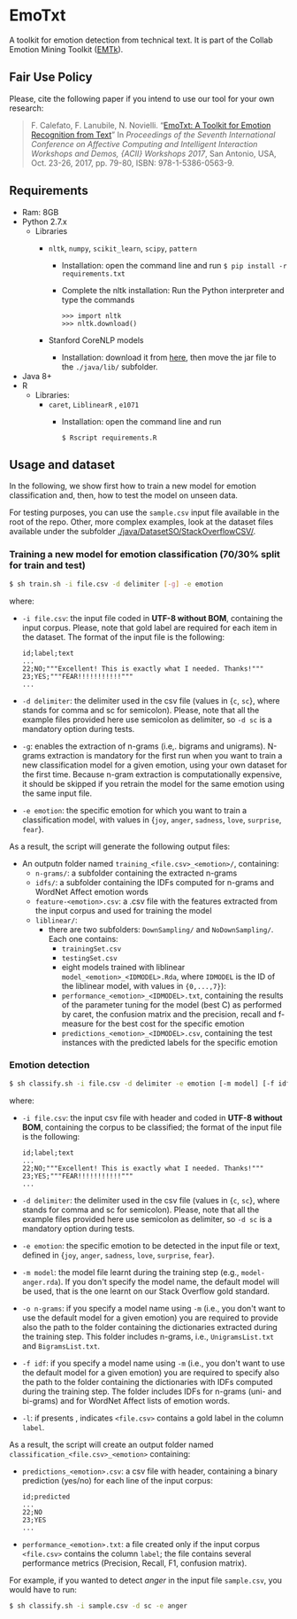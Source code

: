 # EmoTxt
A toolkit for emotion detection from technical text. It is part of the Collab Emotion Mining Toolkit ([EMTk](https://github.com/collab-uniba/EMTk)).  

## Fair Use Policy
Please, cite the following paper if you intend to use our tool for your own research:
> F. Calefato, F. Lanubile, N. Novielli. “[EmoTxt: A Toolkit for Emotion Recognition from Text](https://arxiv.org/abs/1708.03892)” In *Proceedings of the Seventh International Conference on Affective Computing and Intelligent Interaction Workshops and Demos, {ACII} Workshops 2017*, San Antonio, USA, Oct. 23-26, 2017, pp. 79-80, ISBN: 978-1-5386-0563-9.

## Requirements
* Ram: 8GB 
* Python 2.7.x
  * Libraries
    * `nltk`, `numpy`, `scikit_learn`, `scipy`, `pattern`
      * Installation: open the command line and run
      `$ pip install -r requirements.txt`
      
      * Complete the nltk installation: Run the Python interpreter and type the commands
        ```
        >>> import nltk        
        >>> nltk.download()
        ```
    
    * Stanford CoreNLP models
      * Installation: download it from [here](http://nlp.stanford.edu/software/stanford-corenlp-models-current.jar), then move the jar file to the `./java/lib/` subfolder.
* Java 8+
* R
  * Libraries:
    * `caret`, `LiblinearR` , `e1071`
      * Installation: open the command line and run
      
        `$ Rscript requirements.R`

## Usage and dataset
In the following, we show first how to train a new model for emotion classification and, then, how to test the model on unseen data.

For testing purposes, you can use the `sample.csv` input file available in the root of the repo. Other, more complex examples, look at the dataset files available under the subfolder [./java/DatasetSO/StackOverflowCSV/](https://github.com/collab-uniba/Emotion_and_Polarity_SO/tree/master/java/DatasetSO/StackOverflowCSV).

### Training a new model for emotion classification (70/30% split for train and test)
```bash
$ sh train.sh -i file.csv -d delimiter [-g] -e emotion 
```

where:

* `-i file.csv`: the input file coded in **UTF-8 without BOM**, containing the input corpus. Please, note that gold label are required for each item in the dataset. The format of the input file is the following: 

  ```
  id;label;text
  ...
  22;NO;"""Excellent! This is exactly what I needed. Thanks!"""
  23;YES;"""FEAR!!!!!!!!!!!"""
  ...
  ```
* `-d delimiter`: the delimiter used in the csv file (values in {`c`, `sc`}, where stands for comma and sc for semicolon). Please, note that all the example files provided here use semicolon as delimiter, so `-d sc` is a mandatory option during tests.
* `-g`: enables the extraction of n-grams (i.e,. bigrams and unigrams). N-grams extraction is mandatory for the first run when you want to train a new classification model for a given emotion, using your own dataset for the first time. Because n-gram extraction is computationally expensive, it should be skipped if you retrain the model for the same emotion using the same input file.
* `-e emotion`: the specific emotion for which you want to train a classification model, with values in {`joy`, `anger`, `sadness`, `love`, `surprise`, `fear`}.

As a result, the script will generate the following output files:

* An outputn folder named `training_<file.csv>_<emotion>/`, containing:
   * `n-grams/`: a subfolder containing the extracted n-grams
   * `idfs/`: a subfolder containing the IDFs computed for n-grams and WordNet Affect emotion words
   * `feature-<emotion>.csv`: a .csv file with the features extracted from the input corpus and used for training the model
   * `liblinear/`:
     * there are two subfolders: `DownSampling/` and `NoDownSampling/`. Each one contains:
          * `trainingSet.csv`
          * `testingSet.csv`
          * eight models trained with liblinear `model_<emotion>_<IDMODEL>.Rda`, where `IDMODEL` is the ID of the liblinear model, with values in `{0,...,7}`):
          * `performance_<emotion>_<IDMODEL>.txt`, containing the results of the parameter tuning for the model (best C) as performed by caret, the confusion matrix and the precision, recall and f-measure for the best cost for the specific emotion
          * `predictions_<emotion>_<IDMODEL>.csv`, containing the test instances with the predicted labels for the specific emotion

### Emotion detection
```bash
$ sh classify.sh -i file.csv -d delimiter -e emotion [-m model] [-f idf] [-o n-grams] [-l]
```

where:

* `-i file.csv`: the input csv file with header and coded in **UTF-8 without BOM**, containing the corpus to be classified; the format of the input file is the following: 

  ```
  id;label;text
  ...
  22;NO;"""Excellent! This is exactly what I needed. Thanks!"""
  23;YES;"""FEAR!!!!!!!!!!!"""
  ...
  ```
* `-d delimiter`: the delimiter used in the csv file (values in {`c`, `sc`}, where stands for comma and sc for semicolon). Please, note that all the example files provided here use semicolon as delimiter, so `-d sc` is a mandatory option during tests.
* `-e emotion`: the specific emotion to be detected in the input file or text, defined in {`joy`, `anger`, `sadness`, `love`, `surprise`, `fear`}.
* `-m model`: the model file learnt during the training step (e.g., `model-anger.rda`). If you don't specify the model name, the default model will be used, that is the one learnt on our Stack Overflow gold standard.
* `-o n-grams`: if you specify a model name using `-m` (i.e., you don't want to use the default model for a given emotion) you are required to provide also the path to the folder containing the dictionaries extracted during the training step. This folder includes n-grams, i.e., `UnigramsList.txt` and `BigramsList.txt`. 
* `-f idf`: if you specify a model name using `-m` (i.e., you don't want to use the default model for a given emotion) you are required to specify also the path to the folder containing the dictionaries with IDFs computed during the training step. The folder includes IDFs for n-grams (uni- and bi-grams) and for WordNet Affect lists of emotion words.
* `-l`: if presents , indicates  `<file.csv>` contains a gold label in the column `label`.

As a result, the script will create an output folder named `classification_<file.csv>_<emotion>` containing:

* `predictions_<emotion>.csv`: a csv file with header, containing a binary prediction (yes/no) for each line of the input corpus:

  ```
  id;predicted
  ...
  22;NO
  23;YES
  ...
  ```
* `performance_<emotion>.txt`: a file created only if the input corpus `<file.csv>` contains the column `label`; the file contains several performance metrics (Precision, Recall, F1, confusion matrix).

For example, if you wanted to detect *anger* in the input file `sample.csv`, you would have to run:
```bash
$ sh classify.sh -i sample.csv -d sc -e anger
```
